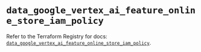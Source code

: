 # `data_google_vertex_ai_feature_online_store_iam_policy`

Refer to the Terraform Registry for docs: [`data_google_vertex_ai_feature_online_store_iam_policy`](https://registry.terraform.io/providers/hashicorp/google-beta/6.49.2/docs/data-sources/google_vertex_ai_feature_online_store_iam_policy).
